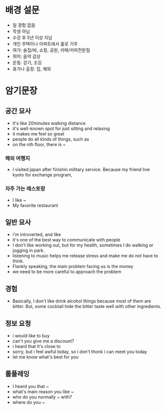 # 배경 설문
- 일 경험 없음
- 학생 아님
- 수강 후 5년 이상 지남
- 개인 주택이나 아파트에서 홀로 거주
- 여가: 술집/바, 쇼핑, 공원, 카페/커피전문점
- 취미: 음악 감상
- 운동: 걷기, 조깅
- 휴가나 출장: 집, 해외

# 암기문장
## 공간 묘사
- it's like 20minutes walking distance
- it's well-known spot for just sitting and relaxing
- it makes me feel so great
- people do all kinds of things, such as
- on the nth floor, there is ~
### 해외 여행지
- I visited japan after finishin military service. Because my friend live kyoto for exchange program,
### 자주 가는 레스토랑
- I like ~ 
- My favorite restaurant 
## 일반 묘사
- i'm introverted, and like 
- it's one of the best way to communicate with people
- I don't like working out, but for my health, sometimes I do walking or jogging in park.
- listening to music helps me release stress and make me do not have to think.
- Flankly speaking, the main problem facing us is the money
- we need to be more careful to approach the problem
## 경험
- Basically, I don't like drink alcohol things because most of them are bitter. But, some cocktail hide the bitter taste well with other ingredients.
## 정보 요청
- i would like to buy
- can't you give me a discount?
- i heard that it's close to
- sorry, but i feel awful today, so i don't thonk i can meet you today
- let me know what's best for you
## 롤플레잉
- I heard you that ~
- what's main reason you like ~
- who do you normally ~ with?
- where do you ~
